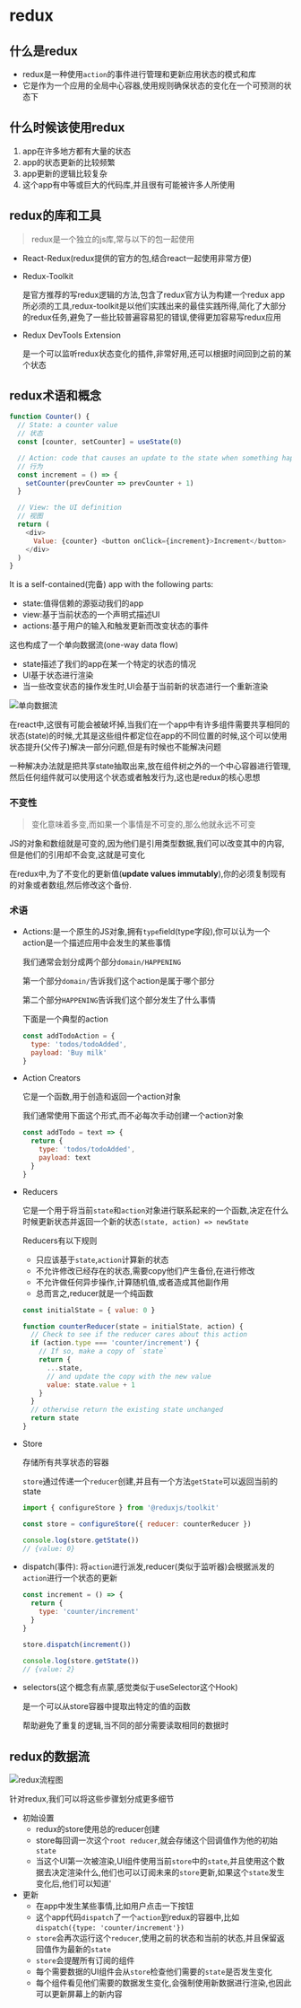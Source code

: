 # redux

## 什么是redux

- redux是一种使用`action`的事件进行管理和更新应用状态的模式和库
- 它是作为一个应用的全局中心容器,使用规则确保状态的变化在一个可预测的状态下

## 什么时候该使用redux

1. app在许多地方都有大量的状态
2. app的状态更新的比较频繁
3. app更新的逻辑比较复杂
4. 这个app有中等或巨大的代码库,并且很有可能被许多人所使用

## redux的库和工具

> redux是一个独立的js库,常与以下的包一起使用

- React-Redux(redux提供的官方的包,结合react一起使用非常方便)

- Redux-Toolkit

  是官方推荐的写redux逻辑的方法,包含了redux官方认为构建一个redux app所必须的工具,redux-toolkit是以他们实践出来的最佳实践所得,简化了大部分的redux任务,避免了一些比较普遍容易犯的错误,使得更加容易写redux应用

- Redux DevTools Extension

  是一个可以监听redux状态变化的插件,非常好用,还可以根据时间回到之前的某个状态

## redux术语和概念

```js
function Counter() {
  // State: a counter value
  // 状态
  const [counter, setCounter] = useState(0)

  // Action: code that causes an update to the state when something happens
  // 行为
  const increment = () => {
    setCounter(prevCounter => prevCounter + 1)
  }

  // View: the UI definition
  // 视图  
  return (
    <div>
      Value: {counter} <button onClick={increment}>Increment</button>
    </div>
  )
}
```

It is a self-contained(完备) app with the following parts:

- state:值得信赖的源驱动我们的app
- view:基于当前状态的一个声明式描述UI
- actions:基于用户的输入和触发更新而改变状态的事件

这也构成了一个单向数据流(one-way data flow)

- state描述了我们的app在某一个特定的状态的情况
- UI基于状态进行渲染
- 当一些改变状态的操作发生时,UI会基于当前新的状态进行一个重新渲染

![单向数据流](https://redux.js.org/assets/images/one-way-data-flow-04fe46332c1ccb3497ecb04b94e55b97.png)

在react中,这很有可能会被破坏掉,当我们在一个app中有许多组件需要共享相同的状态(state)的时候,尤其是这些组件都定位在app的不同位置的时候,这个可以使用状态提升(父传子)解决一部分问题,但是有时候也不能解决问题

一种解决办法就是把共享state抽取出来,放在组件树之外的一个中心容器进行管理,然后任何组件就可以使用这个状态或者触发行为,这也是redux的核心思想

### 不变性

> 变化意味着多变,而如果一个事情是不可变的,那么他就永远不可变

JS的对象和数组就是可变的,因为他们是引用类型数据,我们可以改变其中的内容,但是他们的引用却不会变,这就是可变化

在redux中,为了不变化的更新值(**update values immutably**),你的必须复制现有的对象或者数组,然后修改这个备份.

### 术语

- Actions:是一个原生的JS对象,拥有`type`field(type字段),你可以认为一个action是一个描述应用中会发生的某些事情

  我们通常会划分成两个部分`domain/HAPPENING`

  第一个部分`domain/`告诉我们这个action是属于哪个部分

  第二个部分`HAPPENING`告诉我们这个部分发生了什么事情

  下面是一个典型的action

  ```js
  const addTodoAction = {
    type: 'todos/todoAdded',
    payload: 'Buy milk'
  }
  ```

- Action Creators

  它是一个函数,用于创造和返回一个action对象

  我们通常使用下面这个形式,而不必每次手动创建一个action对象

  ```js
  const addTodo = text => {
    return {
      type: 'todos/todoAdded',
      payload: text
    }
  }
  ```

- Reducers

  它是一个用于将当前`state`和`action`对象进行联系起来的一个函数,决定在什么时候更新状态并返回一个新的状态`(state, action) => newState`

  Reducers有以下规则

  - 只应该基于`state`,`action`计算新的状态
  - 不允许修改已经存在的状态,需要copy他们产生备份,在进行修改
  - 不允许做任何异步操作,计算随机值,或者造成其他副作用
  - 总而言之,reducer就是一个纯函数

  ```js
  const initialState = { value: 0 }
  
  function counterReducer(state = initialState, action) {
    // Check to see if the reducer cares about this action
    if (action.type === 'counter/increment') {
      // If so, make a copy of `state`
      return {
        ...state,
        // and update the copy with the new value
        value: state.value + 1
      }
    }
    // otherwise return the existing state unchanged
    return state
  }
  ```

- Store

  存储所有共享状态的容器

  `store`通过传递一个`reducer`创建,并且有一个方法`getState`可以返回当前的state

  ```js
  import { configureStore } from '@reduxjs/toolkit'
  
  const store = configureStore({ reducer: counterReducer })
  
  console.log(store.getState())
  // {value: 0}
  ```


- dispatch(事件): 将`action`进行派发,reducer(类似于监听器)会根据派发的`action`进行一个状态的更新

  ```js
  const increment = () => {
    return {
      type: 'counter/increment'
    }
  }
  
  store.dispatch(increment())
  
  console.log(store.getState())
  // {value: 2}
  ```

  

- selectors(这个概念有点蒙,感觉类似于useSelector这个Hook)

  是一个可以从store容器中提取出特定的值的函数

  帮助避免了重复的逻辑,当不同的部分需要读取相同的数据时



## redux的数据流

![redux流程图](https://redux.js.org/assets/images/ReduxDataFlowDiagram-49fa8c3968371d9ef6f2a1486bd40a26.gif)



针对redux,我们可以将这些步骤划分成更多细节

- 初始设置
  - redux的store使用总的reducer创建
  - store每回调一次这个`root reducer`,就会存储这个回调值作为他的初始`state`
  - 当这个UI第一次被渲染,UI组件使用当前`store`中的`state`,并且使用这个数据去决定渲染什么,他们也可以订阅未来的`store`更新,如果这个`state`发生变化后,他们可以知道'
- 更新
  - 在app中发生某些事情,比如用户点击一下按钮
  - 这个app代码`dispatch`了一个`action`到redux的容器中,比如`dispatch({type: 'counter/increment'})`
  - `store`会再次运行这个`reducer`,使用之前的状态和当前的状态,并且保留返回值作为最新的`state`
  - `store`会提醒所有订阅的组件
  - 每个需要数据的UI组件会从`store`检查他们需要的`state`是否发生变化
  - 每个组件看见他们需要的数据发生变化,会强制使用新数据进行渲染,也因此可以更新屏幕上的新内容

